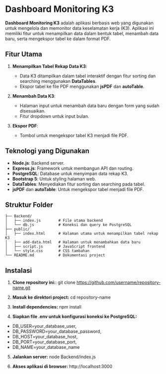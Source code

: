 # Dashboard Monitoring K3

**Dashboard Monitoring K3** adalah aplikasi berbasis web yang digunakan untuk mengelola dan memonitor data keselamatan kerja (K3). Aplikasi ini memiliki fitur untuk menampilkan data dalam bentuk tabel, menambah data baru, serta mengekspor tabel ke dalam format PDF.

## Fitur Utama

1. **Menampilkan Tabel Rekap Data K3**: 
   - Data K3 ditampilkan dalam tabel interaktif dengan fitur sorting dan searching menggunakan **DataTables**.
   - Ekspor tabel ke file PDF menggunakan **jsPDF** dan **autoTable**.

2. **Menambah Data K3**:
   - Halaman input untuk menambah data baru dengan form yang sudah disesuaikan.
   - Fitur dropdown untuk input bulan.

3. **Ekspor PDF**:
   - Tombol untuk mengekspor tabel K3 menjadi file PDF.

## Teknologi yang Digunakan

- **Node.js**: Backend server.
- **Express.js**: Framework untuk membangun API dan routing.
- **PostgreSQL**: Database untuk menyimpan data rekap K3.
- **Bootstrap 5**: Untuk styling halaman web.
- **DataTables**: Menyediakan fitur sorting dan searching pada tabel.
- **jsPDF** dan **autoTable**: Untuk mengekspor tabel menjadi file PDF.

## Struktur Folder

```plaintext
├── Backend/
│   ├── index.js        # File utama backend
│   └── db.js           # Koneksi dan query ke PostgreSQL
├── public/
│   ├── index.html      # Halaman utama untuk menampilkan tabel rekap K3
│   ├── add-data.html   # Halaman untuk menambahkan data baru
│   ├── script.js       # JavaScript frontend
│   └── style.css       # CSS tambahan
└── README.md           # Dokumentasi project
```

## Instalasi
1. **Clone repository ini:**: 
git clone https://github.com/username/repository-name.git

2. **Masuk ke direktori project:**
cd repository-name

3. **Install dependencies:**
npm install

4. **Siapkan file .env untuk konfigurasi koneksi ke PostgreSQL:**
- DB_USER=your_database_user,
- DB_PASSWORD=your_database_password,
- DB_HOST=your_database_host,
- DB_PORT=your_database_port,
- DB_NAME=your_database_name

5. **Jalankan server:**
node Backend/index.js

6. **Akses aplikasi di browser:**
http://localhost:3000



